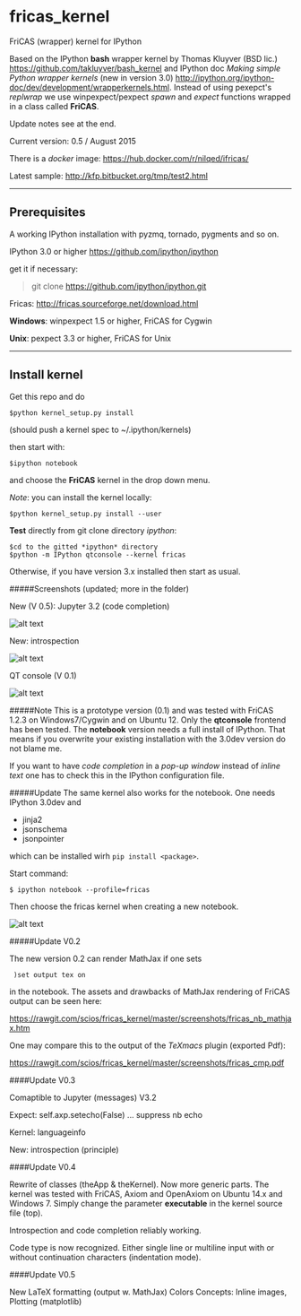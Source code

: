 fricas_kernel
=============

FriCAS (wrapper) kernel for IPython


Based on the IPython **bash** wrapper kernel by Thomas Kluyver (BSD lic.)
https://github.com/takluyver/bash_kernel and IPython doc
*Making simple Python wrapper kernels* (new in version 3.0)
http://ipython.org/ipython-doc/dev/development/wrapperkernels.html.
Instead of using pexepct's *replwrap* we use winpexpect/pexpect *spawn*
and *expect* functions wrapped in a class called **FriCAS**.


Update notes see at the end.

Current version: 0.5 / August 2015

There is a *docker* image: https://hub.docker.com/r/nilqed/ifricas/

Latest sample: http://kfp.bitbucket.org/tmp/test2.html


------------
Prerequisites
------------
A working IPython installation with pyzmq, tornado, pygments and so on.

IPython 3.0 or higher https://github.com/ipython/ipython

get it if necessary: 

> git clone https://github.com/ipython/ipython.git

Fricas: http://fricas.sourceforge.net/download.html

**Windows**: winpexpect 1.5 or higher, FriCAS for Cygwin

**Unix**: pexpect 3.3 or higher, FriCAS for Unix

--------------
Install kernel
--------------

Get this repo and do

`$python kernel_setup.py install`

(should push a kernel spec to ~/.ipython/kernels)

then start with:

`$ipython notebook`

and choose the **FriCAS** kernel in the drop down menu.


*Note*: you can install the kernel locally:

`$python kernel_setup.py install --user` 

**Test** directly from git clone directory *ipython*:

```
$cd to the gitted *ipython* directory
$python -m IPython qtconsole --kernel fricas
```

Otherwise, if you have version 3.x installed then start as usual.

#####Screenshots (updated; more in the folder)

New (V 0.5): Jupyter 3.2 (code completion)

![alt text](http://kfp.bitbucket.org/img/jupyter1.png "Jupyter 1")

New: introspection

![alt text](http://kfp.bitbucket.org/img/jupyter2.png "Jupyter 2")

QT console (V 0.1)

![alt text](https://github.com/scios/fricas_kernel/raw/master/screenshots/fkernel_cygc.png "QTconsole")


#####Note
This is a prototype version (0.1) and was tested with FriCAS 1.2.3 on Windows7/Cygwin and on Ubuntu 12. Only the **qtconsole** frontend has been tested. The **notebook** version needs a full install of IPython. That means if you overwrite your existing installation with the 3.0dev version do not blame me.

If you want to have *code completion* in a *pop-up window* instead of *inline text* one has to check this in the IPython configuration file. 


#####Update
The same kernel also works for the notebook. One needs IPython 3.0dev and

 * jinja2
 * jsonschema
 * jsonpointer

which can be installed wirh `pip install <package>`. 

Start command:

```
$ ipython notebook --profile=fricas
```

Then choose the fricas kernel when creating a new notebook.

![alt text](https://github.com/scios/fricas_kernel/raw/master/screenshots/fkernel_nb.png "NB")


#####Update V0.2

The new version 0.2 can render MathJax if one sets

```
 )set output tex on

```

in the notebook. The assets and drawbacks of MathJax rendering of FriCAS output can be seen here:

https://rawgit.com/scios/fricas_kernel/master/screenshots/fricas_nb_mathjax.htm

One may compare this to the output of the *TeXmacs* plugin (exported Pdf):

https://rawgit.com/scios/fricas_kernel/master/screenshots/fricas_cmp.pdf

####Update V0.3

Comaptible to Jupyter (messages) V3.2 

Expect: self.axp.setecho(False) ... suppress nb echo

Kernel: languageinfo

New: introspection (principle)


####Update V0.4

Rewrite of classes (theApp & theKernel). Now more generic parts. The kernel
was tested with FriCAS, Axiom and OpenAxiom on Ubuntu 14.x and Windows 7. 
Simply change the parameter **executable** in the kernel source file (top).

Introspection and code completion reliably working.

Code type is now recognized. Either single line or multiline input with or
without continuation characters (indentation mode).

####Update V0.5

New LaTeX formatting (output w. MathJax)
Colors
Concepts: Inline images, Plotting (matplotlib) 





